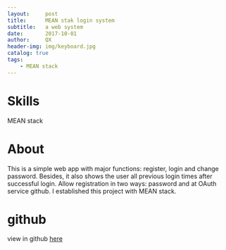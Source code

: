 ```yaml
---
layout:     post
title:      MEAN stak login system
subtitle:   a web system
date:       2017-10-01
author:     QX
header-img: img/keyboard.jpg
catalog: true
tags:
    - MEAN stack
---
```

# Skills
MEAN stack
# About 
This is a simple web app with major functions: register, login and change password. Besides, it also shows the user all previous login times after successful login. Allow registration in two ways: password and at OAuth service github. I established this project with MEAN stack. 
# github
view in github [here](https://github.com/qxzhang1994/loginSystem)
